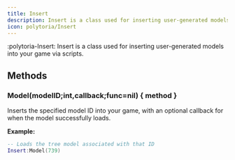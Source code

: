 ```yaml
---
title: Insert
description: Insert is a class used for inserting user-generated models into your game via scripts.
icon: polytoria/Insert
---
```


:polytoria-Insert: Insert is a class used for inserting user-generated models into your game via scripts.

## Methods

### Model(modelID;int,callback;func=nil) { method }

Inserts the specified model ID into your game, with an optional callback for when the model successfully loads.

**Example:**

```lua
-- Loads the tree model associated with that ID
Insert:Model(739)
```
